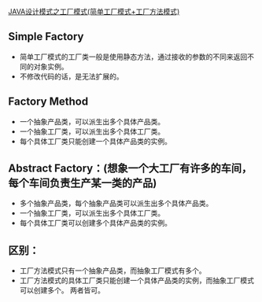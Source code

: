 [JAVA设计模式之工厂模式(简单工厂模式+工厂方法模式)](https://blog.csdn.net/jason0539/article/details/23020989)
## Simple Factory
- 简单工厂模式的工厂类一般是使用静态方法，通过接收的参数的不同来返回不同的对象实例。
- 不修改代码的话，是无法扩展的。


## Factory Method
- 一个抽象产品类，可以派生出多个具体产品类。   
- 一个抽象工厂类，可以派生出多个具体工厂类。   
- 每个具体工厂类只能创建一个具体产品类的实例。


## Abstract Factory：(想象一个大工厂有许多的车间，每个车间负责生产某一类的产品)
- 多个抽象产品类，每个抽象产品类可以派生出多个具体产品类。   
- 一个抽象工厂类，可以派生出多个具体工厂类。   
- 每个具体工厂类可以创建多个具体产品类的实例。
   
## 区别：
- 工厂方法模式只有一个抽象产品类，而抽象工厂模式有多个。   
- 工厂方法模式的具体工厂类只能创建一个具体产品类的实例，而抽象工厂模式可以创建多个。
   两者皆可。 